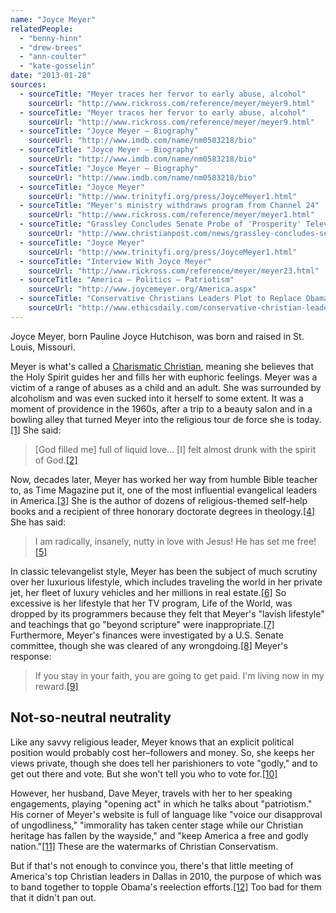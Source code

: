 ```yaml
---
name: "Joyce Meyer"
relatedPeople:
  - "benny-hinn"
  - "drew-brees"
  - "ann-coulter"
  - "kate-gosselin"
date: "2013-01-28"
sources:
  - sourceTitle: "Meyer traces her fervor to early abuse, alcohol"
    sourceUrl: "http://www.rickross.com/reference/meyer/meyer9.html"
  - sourceTitle: "Meyer traces her fervor to early abuse, alcohol"
    sourceUrl: "http://www.rickross.com/reference/meyer/meyer9.html"
  - sourceTitle: "Joyce Meyer – Biography"
    sourceUrl: "http://www.imdb.com/name/nm0583218/bio"
  - sourceTitle: "Joyce Meyer – Biography"
    sourceUrl: "http://www.imdb.com/name/nm0583218/bio"
  - sourceTitle: "Joyce Meyer – Biography"
    sourceUrl: "http://www.imdb.com/name/nm0583218/bio"
  - sourceTitle: "Joyce Meyer"
    sourceUrl: "http://www.trinityfi.org/press/JoyceMeyer1.html"
  - sourceTitle: "Meyer's ministry withdraws program from Channel 24"
    sourceUrl: "http://www.rickross.com/reference/meyer/meyer1.html"
  - sourceTitle: "Grassley Concludes Senate Probe of 'Prosperity' Televangelists"
    sourceUrl: "http://www.christianpost.com/news/grassley-concludes-senate-probe-of-prosperity-televangelists-48383/"
  - sourceTitle: "Joyce Meyer"
    sourceUrl: "http://www.trinityfi.org/press/JoyceMeyer1.html"
  - sourceTitle: "Interview With Joyce Meyer"
    sourceUrl: "http://www.rickross.com/reference/meyer/meyer23.html"
  - sourceTitle: "America – Politics – Patriotism"
    sourceUrl: "http://www.joycemeyer.org/America.aspx"
  - sourceTitle: "Conservative Christians Leaders Plot to Replace Obama"
    sourceUrl: "http://www.ethicsdaily.com/conservative-christian-leaders-plot-to-replace-obama-cms-17004"
---
```


Joyce Meyer, born Pauline Joyce Hutchison, was born and raised in St. Louis, Missouri.

Meyer is what's called a [Charismatic Christian](http://en.wikipedia.org/wiki/Charismatic_Christianity), meaning she believes that the Holy Spirit guides her and fills her with euphoric feelings. Meyer was a victim of a range of abuses as a child and an adult. She was surrounded by alcoholism and was even sucked into it herself to some extent. It was a moment of providence in the 1960s, after a trip to a beauty salon and in a bowling alley that turned Meyer into the religious tour de force she is today.<a class="source-citation" href="http://www.rickross.com/reference/meyer/meyer9.html" title="Meyer traces her fervor to early abuse, alcohol">[1]</a> She said:

>[God filled me] full of liquid love… [I] felt almost drunk with the spirit of God.<a class="source-citation" href="http://www.rickross.com/reference/meyer/meyer9.html" title="Meyer traces her fervor to early abuse, alcohol">[2]</a>

Now, decades later, Meyer has worked her way from humble Bible teacher to, as Time Magazine put it, one of the most influential evangelical leaders in America.<a class="source-citation" href="http://www.imdb.com/name/nm0583218/bio" title="Joyce Meyer – Biography">[3]</a> She is the author of dozens of religious-themed self-help books and a recipient of three honorary doctorate degrees in theology.<a class="source-citation" href="http://www.imdb.com/name/nm0583218/bio" title="Joyce Meyer – Biography">[4]</a> She has said:

>I am radically, insanely, nutty in love with Jesus! He has set me free!<a class="source-citation" href="http://www.imdb.com/name/nm0583218/bio" title="Joyce Meyer – Biography">[5]</a>

In classic televangelist style, Meyer has been the subject of much scrutiny over her luxurious lifestyle, which includes traveling the world in her private jet, her fleet of luxury vehicles and her millions in real estate.<a class="source-citation" href="http://www.trinityfi.org/press/JoyceMeyer1.html" title="Joyce Meyer">[6]</a> So excessive is her lifestyle that her TV program, Life of the World, was dropped by its programmers because they felt that Meyer's "lavish lifestyle" and teachings that go "beyond scripture" were inappropriate.<a class="source-citation" href="http://www.rickross.com/reference/meyer/meyer1.html" title="Meyer&apos;s ministry withdraws program from Channel 24">[7]</a> Furthermore, Meyer's finances were investigated by a U.S. Senate committee, though she was cleared of any wrongdoing.<a class="source-citation" href="http://www.christianpost.com/news/grassley-concludes-senate-probe-of-prosperity-televangelists-48383/" title="Grassley Concludes Senate Probe of &apos;Prosperity&apos; Televangelists">[8]</a> Meyer's response:

>If you stay in your faith, you are going to get paid. I'm living now in my reward.<a class="source-citation" href="http://www.trinityfi.org/press/JoyceMeyer1.html" title="Joyce Meyer">[9]</a>

## 

## Not-so-neutral neutrality

Like any savvy religious leader, Meyer knows that an explicit political position would probably cost her–followers and money. So, she keeps her views private, though she does tell her parishioners to vote "godly," and to get out there and vote. But she won't tell you who to vote for.<a class="source-citation" href="http://www.rickross.com/reference/meyer/meyer23.html" title="Interview With Joyce Meyer">[10]</a>

However, her husband, Dave Meyer, travels with her to her speaking engagements, playing "opening act" in which he talks about "patriotism." His corner of Meyer's website is full of language like "voice our disapproval of ungodliness," "immorality has taken center stage while our Christian heritage has fallen by the wayside," and "keep America a free and godly nation."<a class="source-citation" href="http://www.joycemeyer.org/America.aspx" title="America – Politics – Patriotism">[11]</a> These are the watermarks of Christian Conservatism.

But if that's not enough to convince you, there's that little meeting of America's top Christian leaders in Dallas in 2010, the purpose of which was to band together to topple Obama's reelection efforts.<a class="source-citation" href="http://www.ethicsdaily.com/conservative-christian-leaders-plot-to-replace-obama-cms-17004" title="Conservative Christians Leaders Plot to Replace Obama">[12]</a> Too bad for them that it didn't pan out.